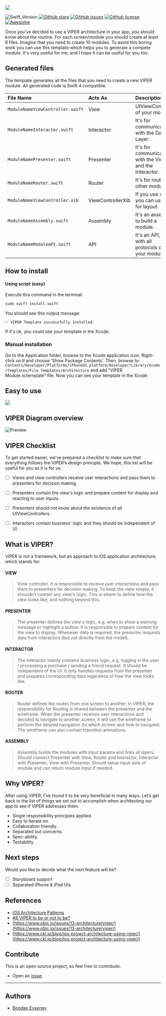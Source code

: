 ![](assets/header.jpg)

![Swift_Version](https://img.shields.io/badge/Swift-4.2-orange.svg)
[![GitHub stars](https://img.shields.io/github/stars/EvsenevDev/VIPERModuleTemplate.svg)](https://github.com/EvsenevDev/VIPERModuleTemplate/stargazers)
[![GitHub issues](https://img.shields.io/github/issues/EvsenevDev/VIPERModuleTemplate.svg)](https://github.com/EvsenevDev/VIPERModuleTemplate/issues)
[![GitHub license](https://img.shields.io/github/license/EvsenevDev/VIPERModuleTemplate.svg)](https://github.com/EvsenevDev/VIPERModuleTemplate/blob/master/LICENSE)
[![Awesome](https://cdn.rawgit.com/sindresorhus/awesome/d7305f38d29fed78fa85652e3a63e154dd8e8829/media/badge.svg)](https://github.com/EvsenevDev/VIPERModuleTemplate)

Once you've decided to use a VIPER architecture in your app, you should know about the routine. For each screen/module you should create at least 6 files. Imagine that you need to create 10 modules. To avoid this boring work you can use this template which helps you to generate a compete module. It's very useful for me, and I hope it can be useful for you too. 

## Generated files
The template generates all the files that you need to create a new VIPER module. All generated code is Swift 4 compatible.

| File Name | Acts As | Description |
| :---         |     :---      |          :--- |
| `ModuleNameViewController.swift`    | View       | UIViewController of your module.   |
| `ModuleNameInteractor.swift`    | Interactor | It's for communication with the Data Layer.      |
| `ModuleNamePresenter.swift`    | Presenter  | It's for communication with the View and the Interactor.      |
| `ModuleNameRouter.swift`    | Router     | It's for routing to other modules.    |
| `ModuleNameViewController.xib`    | ViewControllerXib | If you use xibs, you can use it for layout.   |
| `ModuleNameAssembly.swift`    |   Assembly   | It's an assembly, to build a module.    |
| `ModuleNameModuleAPI.swift`    |   API   | It's an API, a file with all protocols of your module    |

## How to install

#### Using script (easy)
Execute this command in the terminal:
```swift
sudo swift install.swift
```

You should see this output message:

`✅ VIPER Template successfully installed.`

If it's ok, you could see your template in the Xcode.

### Manual installation
Go to the Application folder, browse to the Xcode application icon. Right-click on it and choose 'Show Package Contents'. Then, browse to:
`Contents/Developer/Platforms/iPhoneOS.platform/Developer/Library/Xcode/Templates/File Templates/Architecture` and add "VIPER Module.xctemplate" file. Now you can see your template in the Xcode.


## Easy to use
![](/assets/usage.png)


## VIPER Diagram overview
![Preview](/assets/diagram.png)


## VIPER Checklist
To get started easier, we’ve prepared a checklist to make sure that everything follows the VIPER’s design principle. We hope, this list will be useful for you as it is for us.

* [ ] Views and view controllers receive user interactions and pass them to presenters for decision making.
* [ ] Presenters contain the view's logic and prepare content for display and reacting to user inputs.
* [ ] Presenters should not know about the existence of all UIViewControllers.
* [ ] Interactors contain business' logic and they should be independent of UI.


## What is VIPER?
VIPER is not a framework, but an approach to iOS application architecture, which stands for:

#### VIEW
>View controller. It is responsible to receive user interactions and pass them to presenters for decision making. To keep the view simple, it shouldn’t contain any view's logic. This is where to define how the view looks like, and nothing beyond this.

#### PRESENTER
>The presenter defines the view's logic, e.g. when to show a warning message or highlight a button. It is responsible to prepare content for the view to display. Whenever data is required, the presenter requests data from interactors (but not directly from the model).

#### INTERACTOR
>The interactor mainly contains business logic, e.g. logging in the user / processing a purchase / sending a friend request. It should be independent of the UI. It only handles requests from the presenter and prepares corresponding data regardless of how the view looks like.

#### ROUTER
>Router defines the routes from one screen to another. In VIPER, the responsibility for Routing is shared between the presenter and the wireframe.
When the presenter receives user interactions and decided to navigate to another screen, it will use the wireframe to perform the desired navigation (to which screen and how to navigate). The wireframe can also contain transition animations.

#### ASSEMBLY
>Assembly builds the modules with input params and links all layers. Should connect Presenter with View, Router and Interactor, Interactor with Presenter, View with Presenter. Should setup input data of module and can return module Input if needed.

## Why VIPER?
After using VIPER, I've found it to be very beneficial in many ways. Let’s get back to the list of things we set out to accomplish when architecting our app to see if VIPER addresses them.

- Single responsibility principles applied.
- Easy to iterate on.
- Collaboration friendly.
- Separated out concerns.
- Spec-ability.
- Testability. 

## Next steps

Would you like to decide what the next feature will be?
* [ ] Storyboard support
* [ ] Separated iPhone & iPad UIs

## References
- [iOS Architecture Patterns](https://medium.com/ios-os-x-development/ios-architecture-patterns-ecba4c38de52#.ba7q8dcih)
- [#8 VIPER to be or not to be?](https://swifting.io/blog/2016/03/07/8-viper-to-be-or-not-to-be/)
- [https://www.objc.io/issues/13-architecture/viper/](https://www.objc.io/issues/13-architecture/viper/)
- [https://www.ckl.io/blog/ios-project-architecture-using-viper/](https://www.ckl.io/blog/ios-project-architecture-using-viper/)

## Contribute
This is an open source project, so feel free to contribute.
- Open an [issue](https://github.com/EvsenevDev/VIPERModuleTemplate/issues/new).

----


## Authors

* [Bogdan Evsenev](https://twitter.com/BED_Code)
